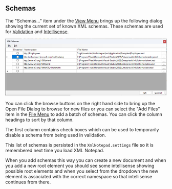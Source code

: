 
## Schemas

The "Schemas..." item under the [View Menu](menus.md) brings up the following dialog showing the current set of known
XML schemas. These schemas are used for [Validation](validation.md) and [Intellisense](intellisense.md).

![Find](../assets/images/schemas.png)

You can click the browse buttons on the right hand side to bring up the Open File Dialog to browse for new files or you
can select the "Add Files" item in the [File Menu](menus.md) to add a batch of schemas. You can click the column
headings to sort by that column.

The first column contains check boxes which can be used to temporarily disable a schema from being used in validation.

This list of schemas is persisted in the `XmlNotepad.settings` file so it is remembered next time you load XML Notepad.

When you add schemas this way you can create a new document and when you add a new root element you should see some
intellisense showing possible root elements and when you select from the dropdown the new element is associated with the
correct namespace so that intellisense continues from there.